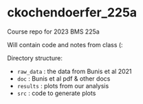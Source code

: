 # ckochendoerfer_225a
 
Course repo for 2023 BMS 225a

Will contain code and notes from class (:

Directory structure:

- `raw_data` : the data from Bunis et al 2021
- `doc` : Bunis et al pdf & other docs 
- `results` : plots from our analysis
- `src` : code to generate plots
